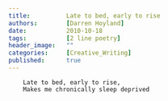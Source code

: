 ```yaml
---
title:          Late to bed, early to rise
authors:        [Darren Hoyland]
date:           2010-10-18
tags:           [2 line poetry]
header_image:   ""
categories:     [Creative_Writing]
published:      true
---
```


        Late to bed, early to rise,
        Makes me chronically sleep deprived

